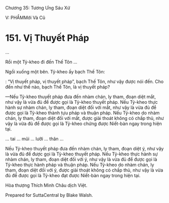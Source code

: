  

Chương 35: Tương Ưng Sáu Xứ

V: PHẨMMới Và Cũ

# 151\. Vị Thuyết Pháp

…

Rồi một Tỷ-kheo đi đến Thế Tôn …

Ngồi xuống một bên. Tỷ-kheo ấy bạch Thế Tôn:

: “Vị thuyết pháp, vị thuyết pháp”, bạch Thế Tôn, như vậy được nói đến. Cho đến như thế nào, bạch Thế Tôn, là vị thuyết pháp?

—Nếu Tỷ-kheo thuyết pháp đưa đến nhàm chán, ly tham, đoạn diệt mắt, như vậy là vừa đủ để được gọi là Tỷ-kheo thuyết pháp. Nếu Tỷ-kheo thực hành sự nhàm chán, ly tham, đoạn diệt đối với mắt, như vậy là vừa đủ để được gọi là Tỷ-kheo thành tựu pháp và thuận pháp. Nếu Tỷ-kheo do nhàm chán, ly tham, đoạn diệt đối với mắt, được giải thoát không có chấp thủ, như vậy là vừa đủ để được gọi là Tỷ-kheo chứng được Niết-bàn ngay trong hiện tại.

… tai … mũi … lưỡi … thân …

Nếu Tỷ-kheo thuyết pháp đưa đến nhàm chán, ly tham, đoạn diệt ý, như vậy là vừa đủ để được gọi là Tỷ-kheo thuyết pháp. Nếu Tỷ-kheo thực hành sự nhàm chán, ly tham, đoạn diệt đối với ý, như vậy là vừa đủ để được gọi là Tỷ-kheo thực hành pháp và thuận pháp. Nếu Tỷ-kheo do nhàm chán, ly tham, đoạn diệt đối với ý, được giải thoát không có chấp thủ, như vậy là vừa đủ để được gọi là Tỷ-kheo đạt được Niết-bàn ngay trong hiện tại.

Hòa thượng Thích Minh Châu dịch Việt.

Prepared for SuttaCentral by Blake Walsh.